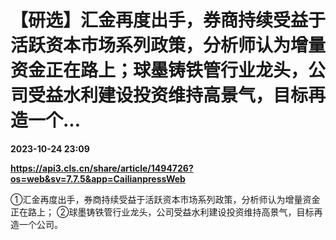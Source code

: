 # 【研选】汇金再度出手，券商持续受益于活跃资本市场系列政策，分析师认为增量资金正在路上；球墨铸铁管行业龙头，公司受益水利建设投资维持高景气，目标再造一个...

**2023-10-24 23:09**

**https://api3.cls.cn/share/article/1494726?os=web&sv=7.7.5&app=CailianpressWeb**

①汇金再度出手，券商持续受益于活跃资本市场系列政策，分析师认为增量资金正在路上； ②球墨铸铁管行业龙头，公司受益水利建设投资维持高景气，目标再造一个公司。